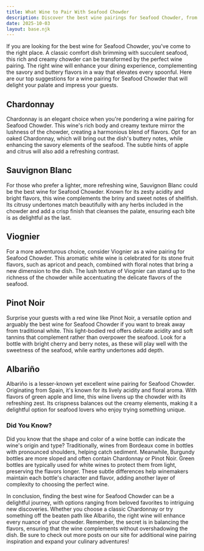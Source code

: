```yaml
---
title: What Wine to Pair With Seafood Chowder
description: Discover the best wine pairings for Seafood Chowder, from bold reds to crisp whites.
date: 2025-10-03
layout: base.njk
---
```


If you are looking for the best wine for Seafood Chowder, you've come to the right place. A classic comfort dish brimming with succulent seafood, this rich and creamy chowder can be transformed by the perfect wine pairing. The right wine will enhance your dining experience, complementing the savory and buttery flavors in a way that elevates every spoonful. Here are our top suggestions for a wine pairing for Seafood Chowder that will delight your palate and impress your guests. 

## Chardonnay

Chardonnay is an elegant choice when you're pondering a wine pairing for Seafood Chowder. This wine's rich body and creamy texture mirror the lushness of the chowder, creating a harmonious blend of flavors. Opt for an oaked Chardonnay, which will bring out the dish's buttery notes, while enhancing the savory elements of the seafood. The subtle hints of apple and citrus will also add a refreshing contrast.

## Sauvignon Blanc

For those who prefer a lighter, more refreshing wine, Sauvignon Blanc could be the best wine for Seafood Chowder. Known for its zesty acidity and bright flavors, this wine complements the briny and sweet notes of shellfish. Its citrusy undertones match beautifully with any herbs included in the chowder and add a crisp finish that cleanses the palate, ensuring each bite is as delightful as the last.

## Viognier

For a more adventurous choice, consider Viognier as a wine pairing for Seafood Chowder. This aromatic white wine is celebrated for its stone fruit flavors, such as apricot and peach, combined with floral notes that bring a new dimension to the dish. The lush texture of Viognier can stand up to the richness of the chowder while accentuating the delicate flavors of the seafood.

## Pinot Noir

Surprise your guests with a red wine like Pinot Noir, a versatile option and arguably the best wine for Seafood Chowder if you want to break away from traditional white. This light-bodied red offers delicate acidity and soft tannins that complement rather than overpower the seafood. Look for a bottle with bright cherry and berry notes, as these will play well with the sweetness of the seafood, while earthy undertones add depth.

## Albariño

Albariño is a lesser-known yet excellent wine pairing for Seafood Chowder. Originating from Spain, it's known for its lively acidity and floral aroma. With flavors of green apple and lime, this wine livens up the chowder with its refreshing zest. Its crispness balances out the creamy elements, making it a delightful option for seafood lovers who enjoy trying something unique.

### Did You Know?

Did you know that the shape and color of a wine bottle can indicate the wine's origin and type? Traditionally, wines from Bordeaux come in bottles with pronounced shoulders, helping catch sediment. Meanwhile, Burgundy bottles are more sloped and often contain Chardonnay or Pinot Noir. Green bottles are typically used for white wines to protect them from light, preserving the flavors longer. These subtle differences help winemakers maintain each bottle's character and flavor, adding another layer of complexity to choosing the perfect wine.

In conclusion, finding the best wine for Seafood Chowder can be a delightful journey, with options ranging from beloved favorites to intriguing new discoveries. Whether you choose a classic Chardonnay or try something off the beaten path like Albariño, the right wine will enhance every nuance of your chowder. Remember, the secret is in balancing the flavors, ensuring that the wine complements without overshadowing the dish. Be sure to check out more posts on our site for additional wine pairing inspiration and expand your culinary adventures!